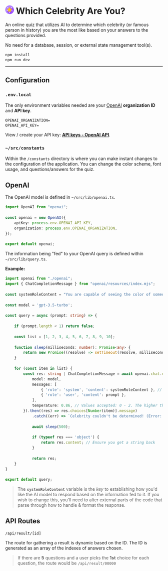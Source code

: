 # ![logo](/public/logo.png) Which Celebrity Are You? 

<style>
    img[alt=logo] {
    width: 27.5px;
    height: 27.5px;
    }
</style>

An online quiz that utilizes AI to determine which celebrity (or famous person in history) you are the most like based on your answers to the questions provided.

No need for a database, session, or external state management tool(s).

```node
npm install
npm run dev
```

---

## Configuration

### `.env.local`

The only environment variables needed are your [OpenAI]('https://openai.com/') **organization ID** and **API key**.

```env
OPENAI_ORGANIZATION=
OPENAI_API_KEY=
```

View / create your API key: **[API keys - OpenAI API](https://platform.openai.com/account/api-keys)**.

### `~/src/constants`

Within the `/constants` directory is where you can make instant changes to the configuration of the application. You can change the color scheme, font usage, and questions/answers for the quiz.

## OpenAI

The OpenAI model is defined in `~/src/lib/openai.ts`.

```ts
import OpenAI from "openai";

const openai = new OpenAI({
    apiKey: process.env.OPENAI_API_KEY,
    organization: process.env.OPENAI_ORGANIZATION,
});

export default openai;
```

The information being "fed" to your OpenAI query is defined within `~/src/lib/query.ts`.

**Example:**

```ts
import openai from "./openai";
import { ChatCompletionMessage } from "openai/resources/index.mjs";

const systemRoleContent = "You are capable of seeing the color of someone's aura based on how they answer questions. Your job is to look at a user's answers to specific questions and determine the color of their aura. Each question is numbered in order. The question and it's answer are separated by a |. Each question is separated by |||. Respond with a color.";

const model = 'gpt-3.5-turbo';

const query = async (prompt: string) => {

    if (prompt.length < 1) return false;

    const list = [1, 2, 3, 4, 5, 6, 7, 8, 9, 10];

    function sleep(milliseconds: number): Promise<any> {
        return new Promise((resolve) => setTimeout(resolve, milliseconds));
    }

    for (const item in list) {
        const res: string | ChatCompletionMessage = await openai.chat.completions.create({
            model: model,
            messages: [
                { 'role': 'system', 'content': systemRoleContent }, // Tells the AI it's job
                { 'role': 'user', 'content': prompt },
            ],
            temperature: 0.86, // Values accepted: 0 - 2. The higher the value, the more random. The lower, the more deterministic. Recommended value: 0.5 - 1.
        }).then((res) => res.choices[Number(item)].message)
            .catch((err) => `Celebrity couldn't be determined! (Error: ${err.message})`);

            await sleep(500);

            if (typeof res === 'object') {
                return res.content; // Ensure you get a string back
            }

            return res;
    }
}

export default query;
```

> The **`systemRoleContent`** variable is the *key* to establishing how you'd like the AI model to respond based on the information fed to it. If you wish to change this, you'll need to alter external parts of the code that parse through how to handle & format the response.

## API Routes

`/api/result/[id]`

The route for gathering a result is dynamic based on the ID. The ID is generated as an array of the indexes of answers chosen.
> If there are **5** questions and a user picks the **1st** choice for each question, the route would be `/api/result/00000`

